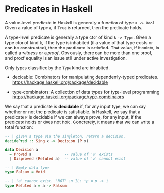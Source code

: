 # Predicates in Haskell

A value-level predicate in Haskell is generally a function of type `a -> Bool`. Given a value of type `a`, if `True` is returned, then the predicate holds.

A type-level predicate is generally a type ctor of kind `k -> Type`. Given a type ctor of kind `k`, if the type is inhabited (if a value of that type exists or can be constructed), then the predicate is satisfied. That value, if it exists, is called a *witness* or a *proof*. Obviously, there can be more than one proof, and proof equality is an issue still under active investigation.

Only types classified by the `Type` kind are inhabited.

* decidable: Combinators for manipulating dependently-typed predicates.
https://hackage.haskell.org/package/decidable

* type-combinators: A collection of data types for type-level programming
https://hackage.haskell.org/package/type-combinators


We say that a predicate is **decidable** if, for any input type, we can say whether or not the predicate is satisfiable. In Haskell, we say that a predicate `P` is decidable if we can always prove, for any input, if the predicate holds or does not hold. Concretely, it means that we can write a total function:

```hs
-- | given a type via the singleton, return a decision.
decidePred :: Sing x -> Decision (P x)

data Decision a
  = Proved a               -- value of 'a' exists
  | Disproved (Refuted a)  -- value of 'a' cannot exist

-- | Empty data type
type Falsum = Void

-- | 'a' cannot exist. 'NOT' in IL: ¬p ≡ p -> ⟘
type Refuted a = a -> Falsum
```
